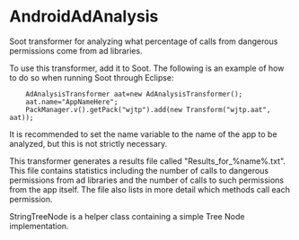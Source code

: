 # AndroidAdAnalysis
Soot transformer for analyzing what percentage of calls from dangerous permissions come from ad libraries.

To use this transformer, add it to Soot. The following is an example of how to do so when running Soot through Eclipse:


        AdAnalysisTransformer aat=new AdAnalysisTransformer();
        aat.name="AppNameHere"; 
        PackManager.v().getPack("wjtp").add(new Transform("wjtp.aat", aat));
        
It is recommended to set the name variable to the name of the app to be analyzed, but this is not strictly necessary.

This transformer generates a results file called "Results_for_%name%.txt". This file contains statistics including the number of calls
to dangerous permissions from ad libraries and the number of calls to such permissions from the app itself. The file also lists in
more detail which methods call each permission.

StringTreeNode is a helper class containing a simple Tree Node implementation.
